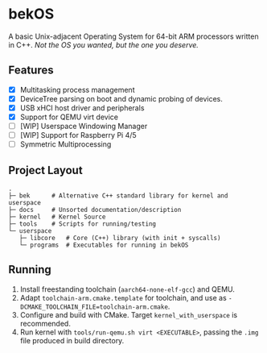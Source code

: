 # bekOS

A basic Unix-adjacent Operating System for 64-bit ARM processors written in C++. _Not the OS you wanted, but the one you
deserve._

## Features

- [x] Multitasking process management
- [x] DeviceTree parsing on boot and dynamic probing of devices.
- [x] USB xHCI host driver and peripherals
- [x] Support for QEMU virt device
- [ ] [WIP] Userspace Windowing Manager
- [ ] [WIP] Support for Raspberry Pi 4/5
- [ ] Symmetric Multiprocessing

## Project Layout

```
.
├─ bek      # Alternative C++ standard library for kernel and userspace
├─ docs     # Unsorted documentation/description
├─ kernel   # Kernel Source
├─ tools    # Scripts for running/testing
└─ userspace
   ├─ libcore   # Core (C++) library (with init + syscalls)
   └─ programs  # Executables for running in bekOS
```

## Running

1. Install freestanding toolchain (`aarch64-none-elf-gcc`) and QEMU.
2. Adapt `toolchain-arm.cmake.template` for toolchain, and use as `-DCMAKE_TOOLCHAIN_FILE=toolchain-arm.cmake`.
3. Configure and build with CMake. Target `kernel_with_userspace` is recommended.
4. Run kernel with `tools/run-qemu.sh virt <EXECUTABLE>`, passing the `.img` file produced in build directory.
